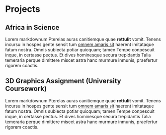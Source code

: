# Projects
## Africa in Science

Lorem markdownum Pterelas auras canitiemque quae **rettulit** vomit. Tenens
incursu in hospes gente sensit tum [omnem amaris
sit](http://www.aerecervice.org/crudelia) haerent imitataque fatum nostra. Omnis
subiecta potiar quicquam; tamen Tempe conpescuit inque, in certasse pectus. Et
dives hominesque secura trepidantis Talia temeraria perque dimittere miscet
astra hanc murmure inmunis, praefertur rigorem coactis.

## 3D Graphics Assignment (University Coursework)

Lorem markdownum Pterelas auras canitiemque quae **rettulit** vomit. Tenens
incursu in hospes gente sensit tum [omnem amaris
sit](http://www.aerecervice.org/crudelia) haerent imitataque fatum nostra. Omnis
subiecta potiar quicquam; tamen Tempe conpescuit inque, in certasse pectus. Et
dives hominesque secura trepidantis Talia temeraria perque dimittere miscet
astra hanc murmure inmunis, praefertur rigorem coactis.